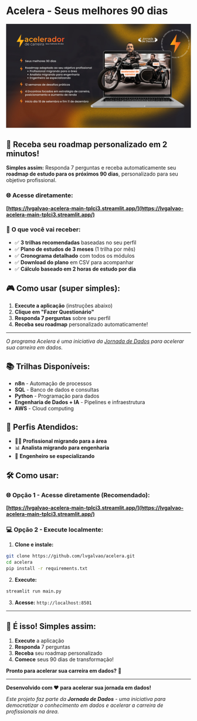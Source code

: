 # Acelera - Seus melhores 90 dias

<div align="center">
  <img src="img/acelerador.jpg" alt="Acelerador - Jornada de Dados" width="600">
</div>

## 🎯 **Receba seu roadmap personalizado em 2 minutos!**

**Simples assim:** Responda 7 perguntas e receba automaticamente seu **roadmap de estudo para os próximos 90 dias**, personalizado para seu objetivo profissional.

### 🌐 **Acesse diretamente:**
**[https://lvgalvao-acelera-main-tplci3.streamlit.app/](https://lvgalvao-acelera-main-tplci3.streamlit.app/)**

### 🚀 **O que você vai receber:**
- ✅ **3 trilhas recomendadas** baseadas no seu perfil
- ✅ **Plano de estudos de 3 meses** (1 trilha por mês)
- ✅ **Cronograma detalhado** com todos os módulos
- ✅ **Download do plano** em CSV para acompanhar
- ✅ **Cálculo baseado em 2 horas de estudo por dia**

## 🎮 **Como usar (super simples):**

1. **Execute a aplicação** (instruções abaixo)
2. **Clique em "Fazer Questionário"**
3. **Responda 7 perguntas** sobre seu perfil
4. **Receba seu roadmap** personalizado automaticamente!

---

*O programa Acelera é uma iniciativa da [Jornada de Dados](https://suajornadadedados.com.br/) para acelerar sua carreira em dados.*

## 📚 **Trilhas Disponíveis:**
- **n8n** - Automação de processos
- **SQL** - Banco de dados e consultas  
- **Python** - Programação para dados
- **Engenharia de Dados + IA** - Pipelines e infraestrutura
- **AWS** - Cloud computing

## 🎯 **Perfis Atendidos:**
- 👨‍💼 **Profissional migrando para a área**
- 📊 **Analista migrando para engenharia**
- 🚀 **Engenheiro se especializando**

## 🛠️ **Como usar:**

### 🌐 **Opção 1 - Acesse diretamente (Recomendado):**
**[https://lvgalvao-acelera-main-tplci3.streamlit.app/](https://lvgalvao-acelera-main-tplci3.streamlit.app/)**

### 💻 **Opção 2 - Execute localmente:**

1. **Clone e instale:**
```bash
git clone https://github.com/lvgalvao/acelera.git
cd acelera
pip install -r requirements.txt
```

2. **Execute:**
```bash
streamlit run main.py
```

3. **Acesse:** `http://localhost:8501`

---

## 🎯 **É isso! Simples assim:**

1. **Execute** a aplicação
2. **Responda** 7 perguntas  
3. **Receba** seu roadmap personalizado
4. **Comece** seus 90 dias de transformação!

**Pronto para acelerar sua carreira em dados?** 🚀

---

**Desenvolvido com ❤️ para acelerar sua jornada em dados!**

*Este projeto faz parte da **Jornada de Dados** - uma iniciativa para democratizar o conhecimento em dados e acelerar a carreira de profissionais na área.*
